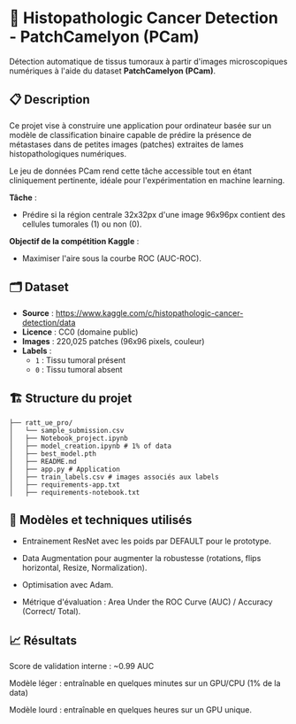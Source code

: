 # 🧬 Histopathologic Cancer Detection - PatchCamelyon (PCam)

Détection automatique de tissus tumoraux à partir d'images microscopiques numériques à l'aide du dataset **PatchCamelyon (PCam)**.

## 📋 Description

Ce projet vise à construire une application pour ordinateur basée sur un modèle de classification binaire capable de prédire la présence de métastases dans de petites images (patches) extraites de lames histopathologiques numériques.

Le jeu de données PCam rend cette tâche accessible tout en étant cliniquement pertinente, idéale pour l'expérimentation en machine learning.

**Tâche** : 
- Prédire si la région centrale 32x32px d'une image 96x96px contient des cellules tumorales (1) ou non (0).

**Objectif de la compétition Kaggle** :
- Maximiser l'aire sous la courbe ROC (AUC-ROC).

## 🗂 Dataset

- **Source** : https://www.kaggle.com/c/histopathologic-cancer-detection/data
- **Licence** : CC0 (domaine public)
- **Images** : 220,025 patches (96x96 pixels, couleur)
- **Labels** : 
  - `1` : Tissu tumoral présent
  - `0` : Tissu tumoral absent

## 🏗 Structure du projet
    
    ├── ratt_ue_pro/
    │   └── sample_submission.csv
    │   ├── Notebook_project.ipynb
    │   ├── model_creation.ipynb # 1% of data 
    │   ├── best_model.pth
    │   ├── README.md
    │   ├── app.py # Application
    │   ├── train_labels.csv # images associés aux labels 
    │   ├── requirements-app.txt
    │   ├── requirements-notebook.txt



## 🧪 Modèles et techniques utilisés
- Entrainement ResNet avec les poids par DEFAULT pour le prototype.

- Data Augmentation pour augmenter la robustesse (rotations, flips horizontal, Resize, Normalization).

- Optimisation avec Adam.

- Métrique d'évaluation : Area Under the ROC Curve (AUC) / Accuracy (Correct/ Total).


## 📈 Résultats
Score de validation interne : ~0.99 AUC

Modèle léger : entraînable en quelques minutes sur un GPU/CPU (1% de la data)

Modèle lourd : entraînable en quelques heures sur un GPU unique.
